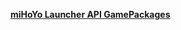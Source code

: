**[miHoYo Launcher API GamePackages](https://sg-hyp-api.hoyoverse.com/hyp/hyp-connect/api/getGamePackages?game_ids%5B%5D=U5hbdsT9W7&launcher_id=VYTpXlbWo8)**
